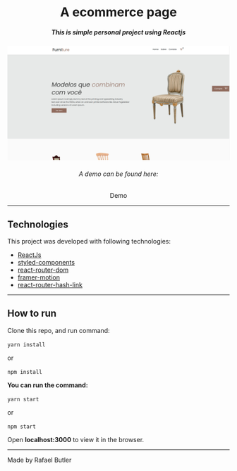 <h1 align="center">A ecommerce page</h1>

<h5 align="center">This is simple personal project using Reactjs</h5>

![Home](src/image/page.png)


<h6 align="center"> A demo can be found here: </h6>

<p align="center">
    <a>
        Demo
    </a>

</p>

---

## Technologies


This project was developed with following technologies:

- [ReactJs](https://reactjs.org/)
- [styled-components](https://styled-components.com/)
- [react-router-dom](https://reactrouter.com/)
- [framer-motion](https://www.framer.com/motion/)
- [react-router-hash-link](https://github.com/rafgraph/react-router-hash-link)
  
---  

## How to run

Clone this repo, and run command:

`yarn install`

or

`npm install`

**You can run the command:**

`yarn start`

or

`npm start`

Open **localhost:3000** to view it in the browser.

---

Made by Rafael Butler
